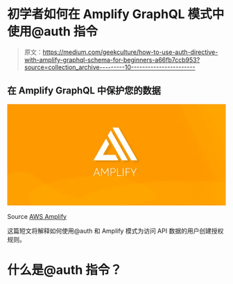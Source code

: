 # 初学者如何在 Amplify GraphQL 模式中使用@auth 指令

> 原文：<https://medium.com/geekculture/how-to-use-auth-directive-with-amplify-graphql-schema-for-beginners-a66fb7ccb953?source=collection_archive---------10----------------------->

## 在 Amplify GraphQL 中保护您的数据

![](img/770ec129572c9356b2aeddef842597a4.png)

Source [AWS Amplify](https://docs.amplify.aws/)

这篇短文将解释如何使用@auth 和 Amplify 模式为访问 API 数据的用户创建授权规则。

# 什么是@auth 指令？
